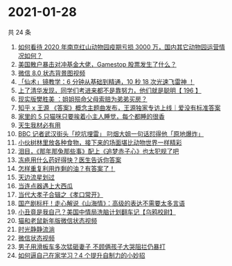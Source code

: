 # 2021-01-28

共 24 条

<!-- BEGIN ZHIHUVIDEO -->
<!-- 最后更新时间 Thu Jan 28 2021 10:27:02 GMT+0800 (CST) -->
1. [如何看待 2020 年南京红山动物园疫期亏损 3000 万，国内其它动物园运营情况如何？](https://www.zhihu.com/zvideo/1337910870241439744)
1. [美国散户暴击对冲基金大佬，Gamestop 股票发生了什么？](https://www.zhihu.com/zvideo/1337912272539865088)
1. [微信 8.0 状态背景图视频](https://www.zhihu.com/zvideo/1337715885717655552)
1. [「仙术」镜教学：6 分钟从基础到精通，10 秒 18 次光速飞雷神 ！](https://www.zhihu.com/zvideo/1337183735754924032)
1. [上了清华发现，同学们考进来都不是靠努力，他们就是聪明【 196 】](https://www.zhihu.com/zvideo/1337832893981782016)
1. [现实版樊胜美 ：姐姐殒命父母索赔为弟弟买房？](https://www.zhihu.com/zvideo/1337801045050388482)
1. [知乎 x 王源 《答案》概念主题曲发布，王源独家专访上线｜爱没有标准答案](https://www.zhihu.com/zvideo/1337817267322146818)
1. [家里的 5 只猫咪只要挨着小主人睡觉，每个都睡的很香](https://www.zhihu.com/zvideo/1337790937087967232)
1. [天生我材必有用](https://www.zhihu.com/zvideo/1337831355095904257)
1. [BBC 记者武汉街头「挖坑埋雷」 叼烟大姐一句话怼得他「原地爆炸」](https://www.zhihu.com/zvideo/1337668232447623168)
1. [小伙树林里放各种食物，接下来的场面堪比动物世界一样精彩](https://www.zhihu.com/zvideo/1337881957775650816)
1. [泪目，《那年那兔那些事》配上《追梦赤子心》也太犯规了吧](https://www.zhihu.com/zvideo/1337870021528834048)
1. [冻疮用什么药好得快？医生告诉你答案](https://www.zhihu.com/zvideo/1337892867831398400)
1. [怎样重复利用炸剩的油？有答案了！](https://www.zhihu.com/zvideo/1337823097232363520)
1. [天边流星划过](https://www.zhihu.com/zvideo/1337496057682055168)
1. [当连点器遇上大西瓜](https://www.zhihu.com/zvideo/1337391106913394688)
1. [当代大孝子合辑之《孝口常开》](https://www.zhihu.com/zvideo/1337526315508510721)
1. [国产剧标杆！走心解说《山海情》：高级的表达不需要太多言语](https://www.zhihu.com/zvideo/1337845376746442752)
1. [小丑竟是我自己？美国中情局洗脑计划翻车记【乌鸦校尉】](https://www.zhihu.com/zvideo/1337803979578245120)
1. [猫和老鼠新年版微信状态视频](https://www.zhihu.com/zvideo/1337186995249303552)
1. [时光静静流淌](https://www.zhihu.com/zvideo/1337496383906480129)
1. [微信状态视频](https://www.zhihu.com/zvideo/1337511772879159296)
1. [男子用滑板车多次猛砸妻子 不顾俩孩子大哭阻拦仍暴打](https://www.zhihu.com/zvideo/1337445841641590787)
1. [如何逼自己在家学习？4 个提升自制力的小妙招](https://www.zhihu.com/zvideo/1337350309589938176)
<!-- END ZHIHUVIDEO -->
